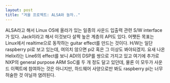 ```yaml
---
layout: post
title: "겨울 프로젝트: ALSA와 놀자.."
---
```


ALSA라고 해서 Linux OS에 올라가 있는 일종의 사운드 입출력 관련 S/W interface가 있다. Jack이라고 해서 이것보다 살짝 높은 계층의 API도 있다. 어쨋든 목표는 Linux에서 realtime으로 동작하는 guitar effect를 만드는 것이다. H/W는 일단 raspberry pi로 보고 있는데, 여의치 않으면 pi2 혹은 그 이상도 봐야되겠지. 요새 나온 Helix라는 Line6의 effect를 보니 ADI의 DSP를 쌍으로 가지고 있고 여기에 추가로 NXP의 general purpose ARM SoC를 두 개 정도 달고 있던데, 물론 이 모두가 사운드 이펙트에 참여하는 것은 아니지만, 하드웨어 사양으로만 봐도 raspberry pi는 너무 허술한 것 아닐까 염려된다.

